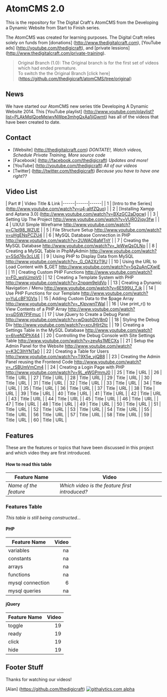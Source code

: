 AtomCMS 2.0
=========================


This is the repository for The Digital Craft's AtomCMS from the Developing a Dynamic Website from Start to Finish series.

The AtomCMS was created for learning purposes.  The Digital Craft relies solely on funds from [donations] (http://www.thedigitalcraft.com), [YouTube ads] (http://youtube.com/thedigicraft), and [private lessions] (http://www.thedigitalcraft.com/private-training).

> Original Branch (1.0):
> The Original branch is for the first set of videos which had ended premature.  
> To switch the the Original Branch [click here] (https://github.com/thedigicraft/atomCMS/tree/original)

## News

We have started our AtomCMS new series title Developing A Dynamic Website 2014. This [YouTube playlist] (http://www.youtube.com/playlist?list=PLAkMqlQoeMeiwvNWpe3mhgQxAa1jiGwmt) has all of the videos that have been created to date.



## Contact
- [Website] (http://thedigitalcraft.com) _DONTATE!, Watch videos, Schedule Private Training, More source code_
- [Facebook] (http://facebook.com/thedigicraft) _Updates and more!_
- [YouTube] (http://youtube.com/thedigicraft) _All of our videos_
- [Twitter] (http://twitter.com/thedigicraft) _Because you have to have one right??_


Video List
---
| Part # | Video Title & Link
|------|------|------|
| 1 | [Intro to the Series] (http://www.youtube.com/watch?v=u4-aItfZQuo) |
| 2 | [Installing Xampp and Aptana 3.0] (http://www.youtube.com/watch?v=BXzGC2aDgcw) |
| 3 | Setting Up The Project http://www.youtube.com/watch?v=VURO2jqy3fw |
| 4 | UX/UI Simple Wireframe  http://www.youtube.com/watch?v=C1pl98_WZUE |
| 5 | File Structure Setup  http://www.youtube.com/watch?v=uHgENsPCZU4 |
| 6 | MySQL Database Connection in PHP http://www.youtube.com/watch?v=2UWAO8aMTnY |
| 7 | Creating the MySQL Database  http://www.youtube.com/watch?v=_lpWwQsOLNo |
| 8 | Creating a MySQL Table in PhpMyAdmin http://www.youtube.com/watch?v=5Sd76v3cLUE |
| 9 | Using PHP to Display Data from MySQL http://www.youtube.com/watch?v=_G_OA2XzT9U |
| 10 | Using the URL to Load Content with $_GET http://www.youtube.com/watch?v=5g2uAnCXwjE |
| 11 | Creating Custom PHP Functions http://www.youtube.com/watch?v=FD_wqVJmpV0 |
| 12 | Creating a Template System with PHP http://www.youtube.com/watch?v=2npqm9eIdVo |
| 13 | Creating a Dynamic Navigation / Menu http://www.youtube.com/watch?v=6E599U_7_ik |
| 14 | Use PHP Functions for our Template http://www.youtube.com/watch?v=YuLcBF1GVls |
| 15 | Adding Custom Data to the $page Array http://www.youtube.com/watch?v=_KlpvwnTWaI |
| 16 | Use print_r() to View Contents of a PHP Array http://www.youtube.com/watch?v=uD5W7PlFmuc |
| 17 | Use jQuery to Create a Debug Panel http://www.youtube.com/watch?v=wDqohDtV8n0 |
| 18 | Styling the Debug Div http://www.youtube.com/watch?v=xcrJHlrt2tc |
| 19 | Creating a Settings Table in the MySQL Database http://www.youtube.com/watch?v=6IveNDPhX44 |
| 20 | Controlling the Debug Console with Site Settings Table http://www.youtube.com/watch?v=zevAs1MECXs |
| 21 | Setup the Admin Panel for the Website http://www.youtube.com/watch?v=K3C3IhYNTa0 |
| 22 | Creating a Table for Users http://www.youtube.com/watch?v=T9X5e_yjQB8 |
| 23 | Creating the Admin Panel reusing the Frontend Code http://www.youtube.com/watch?v=_rSBUmVmCm4 |
| 24 | Creating a Login Page with PHP http://www.youtube.com/watch?v=9L_eWGPmmJ0 |
| 25 | Title | URL |
| 26 | Title | URL |
| 27 | Title | URL |
| 28 | Title | URL |
| 29 | Title | URL |
| 30 | Title | URL |
| 31 | Title | URL |
| 32 | Title | URL |
| 33 | Title | URL |
| 34 | Title | URL |
| 35 | Title | URL |
| 36 | Title | URL |
| 37 | Title | URL |
| 38 | Title | URL |
| 39 | Title | URL |
| 40 | Title | URL |
| 41 | Title | URL |
| 42 | Title | URL |
| 43 | Title | URL |
| 44 | Title | URL |
| 45 | Title | URL |
| 46 | Title | URL |
| 47 | Title | URL |
| 48 | Title | URL |
| 49 | Title | URL |
| 50 | Title | URL |
| 51 | Title | URL |
| 52 | Title | URL |
| 53 | Title | URL |
| 54 | Title | URL |
| 55 | Title | URL |
| 56 | Title | URL |
| 57 | Title | URL |
| 58 | Title | URL |
| 59 | Title | URL |
| 60 | Title | URL |


Features
---

These are the features or topics that have been discussed in this project and which video they are first introduced.

#### How to read this table
| Feature Name | Video |
|--------------|-------|
| _Name of the feature_ | _Which video is the feature first introduced?_ |

### Features Table
_This table is still being constructed..._

#### PHP
| Feature Name | Video	|
|---|---:|
|variables|na|
|constants|na|
|arrays|na|
|functions|na|
|mysql connection|6|
|mysql queries|na|


#### jQuery
| Feature Name | Video	|
|---|---:|
|toggle|19|
|ready|19|
|click|19|
|hide|19|


Footer Stuff
---

Thanks for watching our videos!

[Alan] (https://github.com/thedigicraft)
[![githalytics.com alpha](https://cruel-carlota.pagodabox.com/03cd67ef130516d3db484c290603fba7 "githalytics.com")](http://githalytics.com/thedigicraft/atomCMS)